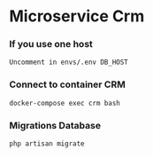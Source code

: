 # Microservice Crm

### If you use one host
```
Uncomment in envs/.env DB_HOST
```

### Connect to container CRM
```
docker-compose exec crm bash
```

### Migrations Database
```
php artisan migrate
```

